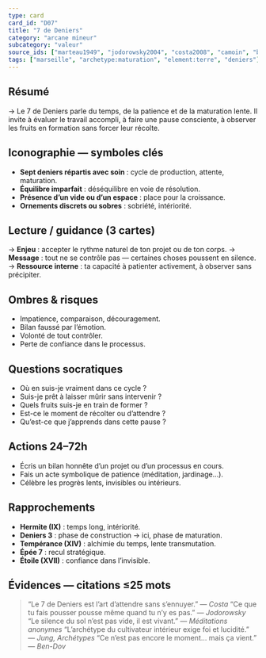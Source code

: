 ```yaml
---
type: card
card_id: "D07"
title: "7 de Deniers"
category: "arcane mineur"
subcategory: "valeur"
source_ids: ["marteau1949", "jodorowsky2004", "costa2008", "camoin", "bendov2011", "delcamp", "nadolny2018", "jung", "meditations_anonymes", "nichols"]
tags: ["marseille", "archetype:maturation", "element:terre", "deniers"]
---
```


## Résumé
→ Le 7 de Deniers parle du temps, de la patience et de la maturation lente. Il invite à évaluer le travail accompli, à faire une pause consciente, à observer les fruits en formation sans forcer leur récolte.

## Iconographie — symboles clés
- **Sept deniers répartis avec soin** : cycle de production, attente, maturation.
- **Équilibre imparfait** : déséquilibre en voie de résolution.
- **Présence d’un vide ou d’un espace** : place pour la croissance.
- **Ornements discrets ou sobres** : sobriété, intériorité.

## Lecture / guidance (3 cartes)
→ **Enjeu** : accepter le rythme naturel de ton projet ou de ton corps.
→ **Message** : tout ne se contrôle pas — certaines choses poussent en silence.
→ **Ressource interne** : ta capacité à patienter activement, à observer sans précipiter.

## Ombres & risques
- Impatience, comparaison, découragement.
- Bilan faussé par l’émotion.
- Volonté de tout contrôler.
- Perte de confiance dans le processus.

## Questions socratiques
- Où en suis-je vraiment dans ce cycle ?
- Suis-je prêt à laisser mûrir sans intervenir ?
- Quels fruits suis-je en train de former ?
- Est-ce le moment de récolter ou d’attendre ?
- Qu’est-ce que j’apprends dans cette pause ?

## Actions 24–72h
- Écris un bilan honnête d’un projet ou d’un processus en cours.
- Fais un acte symbolique de patience (méditation, jardinage…).
- Célèbre les progrès lents, invisibles ou intérieurs.

## Rapprochements
- **Hermite (IX)** : temps long, intériorité.
- **Deniers 3** : phase de construction → ici, phase de maturation.
- **Tempérance (XIV)** : alchimie du temps, lente transmutation.
- **Épée 7** : recul stratégique.
- **Étoile (XVII)** : confiance dans l’invisible.

## Évidences — citations ≤25 mots
> “Le 7 de Deniers est l’art d’attendre sans s’ennuyer.” — *Costa*
> “Ce que tu fais pousser pousse même quand tu n’y es pas.” — *Jodorowsky*
> “Le silence du sol n’est pas vide, il est vivant.” — *Méditations anonymes*
> “L’archétype du cultivateur intérieur exige foi et lucidité.” — *Jung, Archétypes*
> “Ce n’est pas encore le moment… mais ça vient.” — *Ben-Dov*
